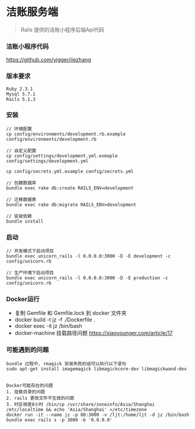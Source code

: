 # 洁账服务端
> Rails 提供的洁账小程序后端Api代码

### 洁账小程序代码
https://github.com/yigger/jiezhang

### 版本要求
```
Ruby 2.3.1
Mysql 5.7.1
Rails 5.1.3
```

### 安装
```
// 环境配置
cp config/environments/development.rb.example config/environments/development.rb

// 自定义配置
cp config/settings/development.yml.exmaple config/settings/development.yml

cp config/secrets.yml.example config/secrets.yml

// 创建数据库
bundle exec rake db:create RAILS_ENV=development

// 迁移数据表
bundle exec rake db:migrate RAILS_ENV=development

// 安装依赖
bundle install
```

### 启动
```
// 开发模式下启动项目
bundle exec unicorn_rails -l 0.0.0.0:3000 -D -E development -c config/unicorn.rb

// 生产环境下启动项目
bundle exec unicorn_rails -l 0.0.0.0:3000 -D -E production -c config/unicorn.rb 
```

### Docker运行

+ 复制 Gemfile 和 Gemfile.lock 到 docker 文件夹
+ docker build -t jz -f ./Dockerfile .
+ docker exec -it jz /bin/bash
+ docker-machine 挂载路径问题 https://xiaoyounger.com/article/17

### 可能遇到的问题
```
bundle 过程中, rmagick 安装失败的话可以执行以下语句
sudo apt-get install imagemagick libmagickcore-dev libmagickwand-dev


Docker可能存在的问题
1. 挂载目录的问题
2. rails 更改文件不生效的问题
3. 时区相差8小时 /bin/cp /usr/share/zoneinfo/Asia/Shanghai /etc/localtime && echo 'Asia/Shanghai' >/etc/timezone
docker run -it --name jz -p 80:3000 -v /ljt:/home/ljt -d jz /bin/bash
bundle exec rails s -p 3000 -b '0.0.0.0'
```
